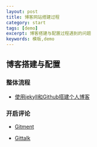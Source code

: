```yaml
---
layout: post
title: 博客网站搭建过程
category: start
tags: [demo]
excerpt: 博客搭建与配置过程遇到的问题
keywords: 模板,demo
---
```


## 博客搭建与配置
### 整体流程
* [使用jekyll和Github搭建个人博客](https://www.cnblogs.com/laughitover/p/9069219.html)

### 开启评论
 * [Gitment](https://sjq597.github.io/2018/05/18/Hexo-%E4%BD%BF%E7%94%A8Gitment%E8%AF%84%E8%AE%BA%E5%8A%9F%E8%83%BD/)

 * [Gittalk](https://sjq597.github.io/2018/05/18/Hexo-%E4%BD%BF%E7%94%A8Gitment%E8%AF%84%E8%AE%BA%E5%8A%9F%E8%83%BD/)




